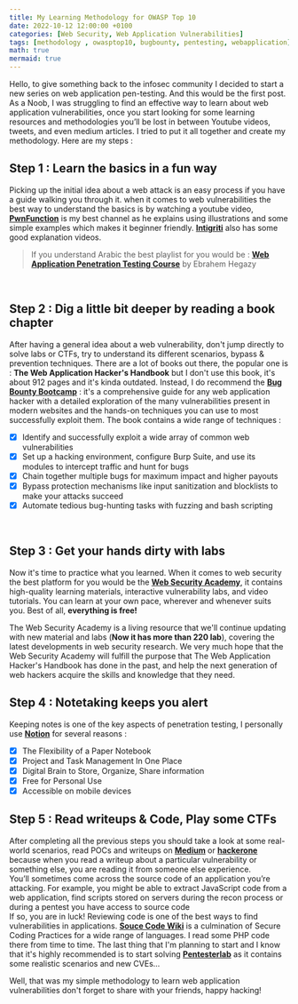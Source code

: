 ```yaml
---
title: My Learning Methodology for OWASP Top 10
date: 2022-10-12 12:00:00 +0100
categories: [Web Security, Web Application Vulnerabilities]
tags: [methodology , owasptop10, bugbounty, pentesting, webapplication]     # TAG names should always be lowercase
math: true
mermaid: true
---
```

Hello, to give something back to the infosec community I decided to start a new series on web application pen-testing. And this would be the first post.
<br>
As a Noob, I was struggling to find an effective way to learn about web application vulnerabilities, once you start looking for some learning resources and methodologies you’ll be lost in between Youtube videos, tweets, and even medium articles. I tried to put it all together and create my methodology. Here are my steps :
<br>
## Step 1 : Learn the basics in a fun way
Picking up the initial idea about a web attack is an easy process if you have a guide walking you through it. when it comes to web vulnerabilities the best way to understand the basics is by watching a youtube video, [**PwnFunction**](https://youtube.com/playlist?list=PLI_rLWXMqpSl_TqX9bbisW-d7tDqcVvOJ) is my best channel as he explains using illustrations and some simple examples which makes it beginner friendly. [**Intigriti**](https://www.youtube.com/c/intigriti/featured) also has some good explanation videos.
<br>
> If you understand Arabic the best playlist for you would be : [**Web Application Penetration Testing Course**](https://youtube.com/playlist?list=PLv7cogHXoVhXvHPzIl1dWtBiYUAL8baHj) by Ebrahem Hegazy
<br>

## Step 2 : Dig a little bit deeper by reading a book chapter
After having a general idea about a web vulnerability, don't jump directly to solve labs or CTFs, try to understand its different scenarios, bypass & prevention techniques. There are a lot of books out there, the popular one is : **The Web Application Hacker's Handbook** but I don't use this book, it's about 912 pages and it's kinda outdated. Instead, I do recommend the [**Bug Bounty Bootcamp**](https://nostarch.com/bug-bounty-bootcamp) : it's a comprehensive guide for any web application hacker with a detailed exploration of the many vulnerabilities present in modern websites and the hands-on techniques you can use to most successfully exploit them.
The book contains a wide range of techniques :
- [x] Identify and successfully exploit a wide array of common web vulnerabilities
- [x] Set up a hacking environment, configure Burp Suite, and use its modules to intercept traffic and hunt for bugs
- [x] Chain together multiple bugs for maximum impact and higher payouts
- [x] Bypass protection mechanisms like input sanitization and blocklists to make your attacks succeed
- [x] Automate tedious bug-hunting tasks with fuzzing and bash scripting

<br>

## Step 3 : Get your hands dirty with labs
Now it's time to practice what you learned. When it comes to web security the best platform for you would be the [**Web Security Academy**](https://portswigger.net/web-security), it contains high-quality learning materials, interactive vulnerability labs, and video tutorials. You can learn at your own pace, wherever and whenever suits you. Best of all, **everything is free!**

The Web Security Academy is a living resource that we'll continue updating with new material and labs (**Now it has more than 220 lab**), covering the latest developments in web security research. We very much hope that the Web Security Academy will fulfill the purpose that The Web Application Hacker's Handbook has done in the past, and help the next generation of web hackers acquire the skills and knowledge that they need.

## Step 4 : Notetaking keeps you alert
Keeping notes is one of the key aspects of penetration testing, I personally use [**Notion**](https://notion.so) for several reasons :
 - [x] The Flexibility of a Paper Notebook
 - [x] Project and Task Management In One Place
 - [x] Digital Brain to Store, Organize, Share information
 - [x] Free for Personal Use
 - [x] Accessible on mobile devices

## Step 5 : Read writeups & Code, Play some CTFs
After completing all the previous steps you should take a look at some real-world scenarios, read POCs and writeups on [**Medium**](https://medium.com/@infosecwriteups) or [**hackerone**](https://hackerone.com/hacktivity) because when you read a writeup about a particular vulnerability or something else, you are reading it from someone else experience. 
<br>
You’ll sometimes come across the source code of an application you’re attacking. For example, you might be able to extract 
JavaScript code from a web application, find 
scripts stored on servers during the recon process or during a pentest you have access to source code  
If so, you are in luck! Reviewing code is one of the 
best ways to find vulnerabilities in applications. [**Souce Code Wiki**](https://securecode.wiki/) is a culmination of Secure Coding Practices for a wide range of languages. I read some PHP code there from time to time.
The last thing that I'm planning to start and I know that it's highly recommended is to start solving [**Pentesterlab**](https://pentesterlab.com/) as it contains some realistic scenarios and new CVEs...

Well, that was my simple methodology to learn web application vulnerabilities don't forget to share with your friends, happy hacking!